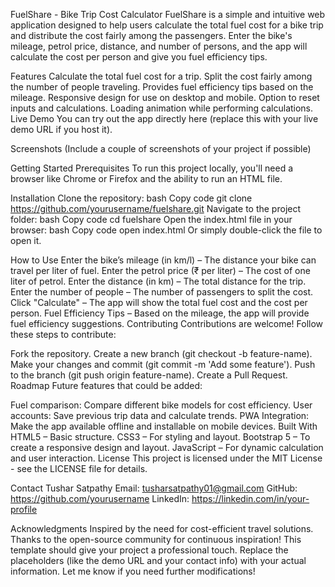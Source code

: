 FuelShare - Bike Trip Cost Calculator
FuelShare is a simple and intuitive web application designed to help users calculate the total fuel cost for a bike trip and distribute the cost fairly among the passengers. Enter the bike's mileage, petrol price, distance, and number of persons, and the app will calculate the cost per person and give you fuel efficiency tips.

Features
Calculate the total fuel cost for a trip.
Split the cost fairly among the number of people traveling.
Provides fuel efficiency tips based on the mileage.
Responsive design for use on desktop and mobile.
Option to reset inputs and calculations.
Loading animation while performing calculations.
Live Demo
You can try out the app directly here (replace this with your live demo URL if you host it).

Screenshots
(Include a couple of screenshots of your project if possible)

Getting Started
Prerequisites
To run this project locally, you'll need a browser like Chrome or Firefox and the ability to run an HTML file.

Installation
Clone the repository:
bash
Copy code
git clone https://github.com/yourusername/fuelshare.git
Navigate to the project folder:
bash
Copy code
cd fuelshare
Open the index.html file in your browser:
bash
Copy code
open index.html
Or simply double-click the file to open it.

How to Use
Enter the bike’s mileage (in km/l) – The distance your bike can travel per liter of fuel.
Enter the petrol price (₹ per liter) – The cost of one liter of petrol.
Enter the distance (in km) – The total distance for the trip.
Enter the number of people – The number of passengers to split the cost.
Click "Calculate" – The app will show the total fuel cost and the cost per person.
Fuel Efficiency Tips – Based on the mileage, the app will provide fuel efficiency suggestions.
Contributing
Contributions are welcome! Follow these steps to contribute:

Fork the repository.
Create a new branch (git checkout -b feature-name).
Make your changes and commit (git commit -m 'Add some feature').
Push to the branch (git push origin feature-name).
Create a Pull Request.
Roadmap
Future features that could be added:

Fuel comparison: Compare different bike models for cost efficiency.
User accounts: Save previous trip data and calculate trends.
PWA Integration: Make the app available offline and installable on mobile devices.
Built With
HTML5 – Basic structure.
CSS3 – For styling and layout.
Bootstrap 5 – To create a responsive design and layout.
JavaScript – For dynamic calculation and user interaction.
License
This project is licensed under the MIT License - see the LICENSE file for details.

Contact
Tushar Satpathy
Email: tusharsatpathy01@gmail.com
GitHub: https://github.com/yourusername
LinkedIn: https://linkedin.com/in/your-profile

Acknowledgments
Inspired by the need for cost-efficient travel solutions.
Thanks to the open-source community for continuous inspiration!
This template should give your project a professional touch. Replace the placeholders (like the demo URL and your contact info) with your actual information. Let me know if you need further modifications!